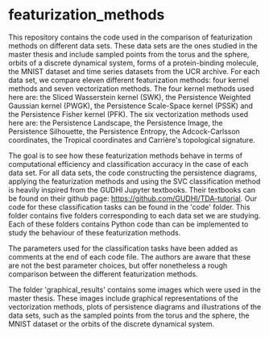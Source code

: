 # featurization_methods

This repository contains the code used in the comparison of featurization methods on different data sets.
These data sets are the ones studied in the master thesis and include sampled points from the torus and the sphere, orbits of a discrete dynamical system, forms of a protein-binding molecule, the MNIST dataset and time series datasets from the UCR archive.
For each data set, we compare eleven different featurization methods: four kernel methods and seven vectorization methods.
The four kernel methods used here are: the Sliced Wasserstein kernel (SWK), the Persistence Weighted Gaussian kernel (PWGK), the Persistence Scale-Space kernel (PSSK) and the Persistence Fisher kernel (PFK).
The six vectorization methods used here are: the Persistence Landscape, the Persistence Image, the Persistence Silhouette, the Persistence Entropy, the Adcock-Carlsson coordinates, the Tropical coordinates and Carrière's topological signature.

The goal is to see how these featurization methods behave in terms of computational efficiency and classification accuracy in the case of each data set.
For all data sets, the code constructing the persistence diagrams, applying the featurization methods and using the SVC classification method is heavily inspired from the GUDHI Jupyter textbooks.
Their textbooks can be found on their github page: https://github.com/GUDHI/TDA-tutorial.
Our code for these classification tasks can be found in the 'code' folder.
This folder contains five folders corresponding to each data set we are studying.
Each of these folders contains Python code than can be implemented to study the behaviour of these featurization methods.

The parameters used for the classification tasks have been added as comments at the end of each code file.
The authors are aware that these are not the best parameter choices, but offer nonetheless a rough comparison between the different featurization methods.

The folder 'graphical_results' contains some images which were used in the master thesis.
These images include graphical representations of the vectorization methods, plots of persistence diagrams and illustrations of the data sets, such as the sampled points from the torus and the sphere, the MNIST dataset or the orbits of the discrete dynamical system.
